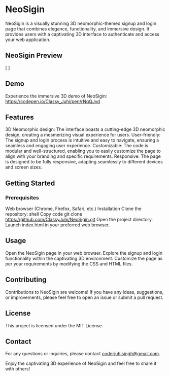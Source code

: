 # NeoSigin
NeoSigin is a visually stunning 3D neomorphic-themed signup and login page that combines elegance, functionality, and immersive design. It provides users with a captivating 3D interface to authenticate and access your web application.

## NeoSigin Preview 
[ ]

## Demo
Experience the immersive 3D demo of NeoSigin: https://codepen.io/Classy_Juhi/pen/rNqQJvd

## Features
3D Neomorphic design: The interface boasts a cutting-edge 3D neomorphic design, creating a mesmerizing visual experience for users.
User-friendly: The signup and login process is intuitive and easy to navigate, ensuring a seamless and engaging user experience.
Customizable: The code is modular and well-structured, enabling you to easily customize the page to align with your branding and specific requirements.
Responsive: The page is designed to be fully responsive, adapting seamlessly to different devices and screen sizes.

## Getting Started
### Prerequisites
Web browser (Chrome, Firefox, Safari, etc.)
Installation
Clone the repository:
shell
Copy code
git clone https://github.com/ClassyJuhi/NeoSigin.git
Open the project directory.
Launch index.html in your preferred web browser.

## Usage
Open the NeoSigin page in your web browser.
Explore the signup and login functionality within the captivating 3D environment.
Customize the page as per your requirements by modifying the CSS and HTML files.

## Contributing
Contributions to NeoSigin are welcome! If you have any ideas, suggestions, or improvements, please feel free to open an issue or submit a pull request.

## License
This project is licensed under the MIT License.

## Contact
For any questions or inquiries, please contact coderjuhisingh@gmail.com.

Enjoy the captivating 3D experience of NeoSigin and feel free to share it with others!
